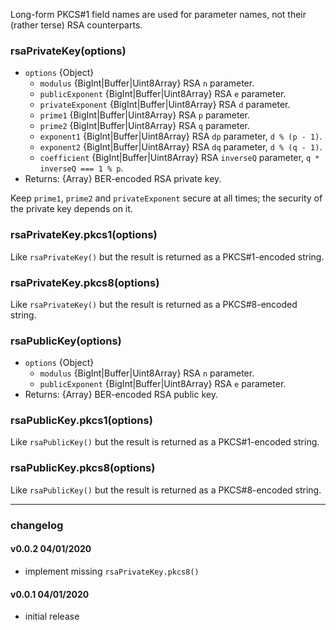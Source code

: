 Long-form PKCS#1 field names are used for parameter names, not their
(rather terse) RSA counterparts.

### rsaPrivateKey(options)

* `options` {Object}
  - `modulus` {BigInt|Buffer|Uint8Array} RSA `n` parameter.
  - `publicExponent` {BigInt|Buffer|Uint8Array} RSA `e` parameter.
  - `privateExponent` {BigInt|Buffer|Uint8Array} RSA `d` parameter.
  - `prime1` {BigInt|Buffer|Uint8Array} RSA `p` parameter.
  - `prime2` {BigInt|Buffer|Uint8Array} RSA `q` parameter.
  - `exponent1` {BigInt|Buffer|Uint8Array} RSA `dp` parameter, `d % (p - 1)`.
  - `exponent2` {BigInt|Buffer|Uint8Array} RSA `dq` parameter, `d % (q - 1)`.
  - `coefficient` {BigInt|Buffer|Uint8Array}
    RSA `inverseQ` parameter, `q * inverseQ === 1 % p`.
* Returns: {Array} BER-encoded RSA private key.

Keep `prime1`, `prime2` and `privateExponent` secure at all times; the security
of the private key depends on it.

### rsaPrivateKey.pkcs1(options)

Like `rsaPrivateKey()` but the result is returned as a PKCS#1-encoded string.

### rsaPrivateKey.pkcs8(options)

Like `rsaPrivateKey()` but the result is returned as a PKCS#8-encoded string.

### rsaPublicKey(options)

* `options` {Object}
  - `modulus` {BigInt|Buffer|Uint8Array} RSA `n` parameter.
  - `publicExponent` {BigInt|Buffer|Uint8Array} RSA `e` parameter.
* Returns: {Array} BER-encoded RSA public key.

### rsaPublicKey.pkcs1(options)

Like `rsaPublicKey()` but the result is returned as a PKCS#1-encoded string.

### rsaPublicKey.pkcs8(options)

Like `rsaPublicKey()` but the result is returned as a PKCS#8-encoded string.

<hr>

### changelog

#### v0.0.2 04/01/2020

* implement missing `rsaPrivateKey.pkcs8()`

#### v0.0.1 04/01/2020

* initial release
